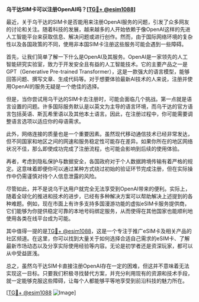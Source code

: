 **乌干达SIM卡可以注册OpenAI吗？[[TG💪+ @esim1088](https://t.me/s/esim1088)]**

最近，关于乌干达的SIM卡是否能用来注册OpenAI服务的问题，引发了众多网友的讨论和关注。随着科技的发展，越来越多的人开始依赖于像OpenAI这样的先进人工智能平台来获取信息、解决问题或进行创作。然而，由于国际网络环境的复杂性以及各国政策的不同，使用非本国SIM卡注册这些服务可能会遇到一些障碍。

首先，让我们简单了解一下什么是OpenAI及其服务。OpenAI是一家领先的人工智能研究实验室，致力于开发安全且有益的人工智能技术。它的主要产品之一是GPT（Generative Pre-trained Transformer），这是一款强大的语言模型，能够回答问题、撰写文章、生成代码等。对于想要体验最新AI技术的人来说，注册并使用OpenAI的服务无疑是一个绝佳的选择。

但是，当你尝试用乌干达的SIM卡去注册时，可能会面临几个挑战。第一点就是语言设置的问题。许多国际服务默认是以英文为主导的语言环境，而乌干达的官方语言包括英语、斯瓦希里语以及其他本土语言。因此，在注册过程中，你可能需要调整语言选项以适应你的母语需求。

此外，网络连接的质量也是一个重要因素。虽然现代移动通信技术已经非常发达，但不同国家和地区之间的网速和服务稳定性可能存在差异。如果你所在的地区网络状况不佳，那么即使成功完成了注册流程，也可能会影响到后续的使用体验。

再者，考虑到隐私保护与数据安全，各国政府对于个人数据跨境传输有着严格的规定。这意味着即便你可以通过某种方式绕过初始的验证环节完成注册，但在实际操作中仍需谨慎对待个人信息泄露的风险。

尽管如此，并不是说乌干达用户就完全无法享受到OpenAI带来的便利。实际上，随着全球化的推进和技术的进步，已经有多种解决方案可以帮助解决上述提到的各种难题。例如，现在市面上有许多支持多国漫游功能的虚拟eSIM卡服务提供商，它们能够为你提供稳定可靠的本地号码绑定服务，从而使得在其他国家也能顺利地使用各类在线平台成为可能。

其中值得一提的是[TG💪+ @esim1088](https://t.me/s/esim1088)，这是一个专注于推广eSIM卡及相关产品的社区频道。在这里，你可以找到大量关于如何选择合适自己需求的eSIM卡、了解最新市场动态以及分享实际使用经验等内容。无论是初学者还是资深玩家，都可以从中受益匪浅。

总之，虽然乌干达SIM卡直接注册OpenAI存在一定的困难，但这并不意味着无法实现这一目标。只要我们积极寻找替代方案，并充分利用现有的资源和技术手段，就一定能够克服这些障碍，让每个人都能够平等地享受到前沿科技的魅力所在。

[[TG💪+ @esim1088](https://t.me/s/esim1088) ![Image](https://i.postimg.cc/4NQfJmqS/Snipaste-2025-05-13-00-14-12.png)]